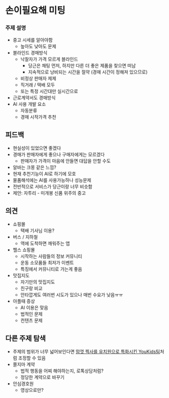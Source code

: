 # 손이필요해 미팅

### 주제 설명
- 중고 시세를 알아야함
  - 높아도 낮아도 문제
- 블라인드 경매방식
  - 낙찰자가 가격 모르게 블라인드
    - 당근은 채팅 먼저, 하지만 다른 더 좋은 제품을 찾으면 떠남
    - 지속적으로 낭비되는 시간을 절약 (경매 시간이 정해져 있으므로)
  - 비정상 판매자 제제
  - 직거래 / 택배 모두
  - 또는 특정 시간대만 실시간으로
- 근로계약서도 경매방식
- AI 사용 개발 요소
  - 자동분류
  - 경매 시작가격 추천

## 피드백
- 현실성이 있었으면 좋겠다
- 경매가 판매자에게 좋으나 구매자에게는 모르겠다
  - 판매자가 가격이 마음에 안들면 대답을 안할 수도
- 알바는 크몽 같은 느낌?
- 현재 추천기능이 AI로 하기에 모호
- 물품해석에는 AI를 사용가능하나 성능문제
- 전반적으로 서비스가 당근이랑 너무 비슷함
- 제안: 자투리 - 미개봉 신품 위주의 중고

## 의견
- 쇼핑몰
  - 택배 기사님 이용?
- 버스 / 지하철
  - 역에 도착하면 깨워주는 앱
- 헬스 쇼핑몰
  - 시작하는 사람들의 정보 커뮤니티
  - 운동 소모품들 최저가 이벤트
  - 특징에서 커뮤니티로 가는게 좋음
- 맛집지도
  - 자기만의 맛집지도
  - 친구랑 비교
  - 안타깝게도 여러번 시도가 있으나 매번 수요가 낮음ㅠㅠ
- 아플때 증상
  - AI 이용은 맞음
  - 법적인 문제
  - 컨텐츠 문제

## 다른 주제 탐색
- 주제의 범위가 너무 넓어보인다면 [맘껏 찍사를 유치원으로 특화시킨 YouKids팀](/docs/meetup/youkids/2023-10-18.md)처럼 조정할 수 있음
- 쫄지마 계약
  - 법적 행동을 어찌 해야하는지, 로톡상담처럼?
  - 정당한 계약으로 바꾸기
- 안심경호원
  - 영상으로만?
